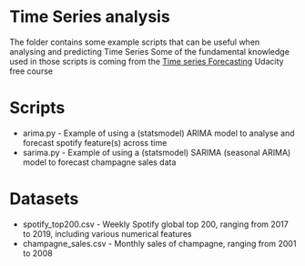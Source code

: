 # Time Series analysis

The folder contains some example scripts that can be useful when analysing and predicting Time Series
Some of the fundamental knowledge used in those scripts is coming from the [Time series Forecasting](https://www.udacity.com/course/time-series-forecasting--ud980) Udacity free course

# Scripts

  - arima.py - Example of using a (statsmodel) ARIMA model to analyse and forecast spotify feature(s) across time
  - sarima.py - Example of using a (statsmodel) SARIMA (seasonal ARIMA) model to forecast champagne sales data

# Datasets

  - spotify_top200.csv - Weekly Spotify global top 200, ranging from 2017 to 2019, including various numerical features
  - champagne_sales.csv - Monthly sales of champagne, ranging from 2001 to 2008